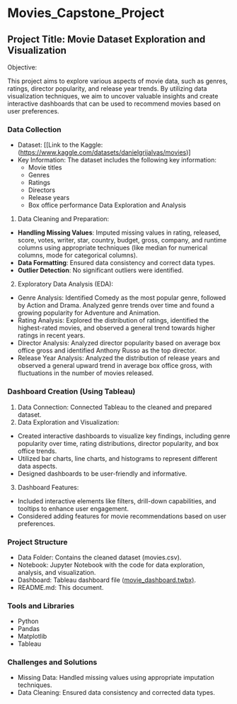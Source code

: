# Movies_Capstone_Project
## Project Title: Movie Dataset Exploration and Visualization

Objective:

This project aims to explore various aspects of movie data, such as genres, ratings, director popularity, and release year trends. By utilizing data visualization techniques, we aim to uncover valuable insights and create interactive dashboards that can be used to recommend movies based on user preferences.

### Data Collection
- Dataset: [[Link to the Kaggle: (https://www.kaggle.com/datasets/danielgrijalvas/movies)]
- Key Information: The dataset includes the following key information:
  - Movie titles
  - Genres
  - Ratings
  - Directors
  - Release years
  - Box office performance
  Data Exploration and Analysis
1.  Data Cleaning and Preparation:

- **Handling Missing Values**: Imputed missing values in rating, released, score, votes, writer, star, country, budget, gross, company, and runtime columns using appropriate techniques (like median for numerical columns, mode for categorical columns).
- **Data Formatting**: Ensured data consistency and correct data types.
- **Outlier Detection**: No significant outliers were identified.
2. Exploratory Data Analysis (EDA):

- Genre Analysis: Identified Comedy as the most popular genre, followed by Action and Drama. Analyzed genre trends over time and found a growing popularity for Adventure and Animation.
- Rating Analysis: Explored the distribution of ratings, identified the highest-rated movies, and observed a general trend towards higher ratings in recent years.
- Director Analysis: Analyzed director popularity based on average box office gross and identified Anthony Russo as the top director.
- Release Year Analysis: Analyzed the distribution of release years and observed a general upward trend in average box office gross, with fluctuations in the number of movies released.

### Dashboard Creation (Using Tableau)
1. Data Connection: Connected Tableau to the cleaned and prepared dataset.
2. Data Exploration and Visualization:
 - Created interactive dashboards to visualize key findings, including genre popularity over time, rating distributions, director popularity, and box office trends.
 - Utilized bar charts, line charts, and histograms to represent different data aspects.
 - Designed dashboards to be user-friendly and informative.
3. Dashboard Features:
 - Included interactive elements like filters, drill-down capabilities, and tooltips to enhance user engagement.
 - Considered adding features for movie recommendations based on user preferences.
   
### Project Structure
 - Data Folder: Contains the cleaned dataset (movies.csv).
 - Notebook: Jupyter Notebook with the code for data exploration, analysis, and visualization.
 - Dashboard: Tableau dashboard file ([movie_dashboard.twbx)](https://public.tableau.com/app/profile/berlyn.mutinda/viz/Movie_17259767589490/MoviesDashboard).
-  README.md: This document.
  
### Tools and Libraries
 - Python
 - Pandas
 - Matplotlib
 - Tableau

### Challenges and Solutions
 - Missing Data: Handled missing values using appropriate imputation techniques.
 - Data Cleaning: Ensured data consistency and corrected data types.
   
